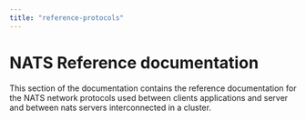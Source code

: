 ```yaml
---
title: "reference-protocols"
---
```

# NATS Reference documentation

This section of the documentation contains the reference documentation for the NATS network protocols used between clients applications and server and between nats servers interconnected in a cluster.